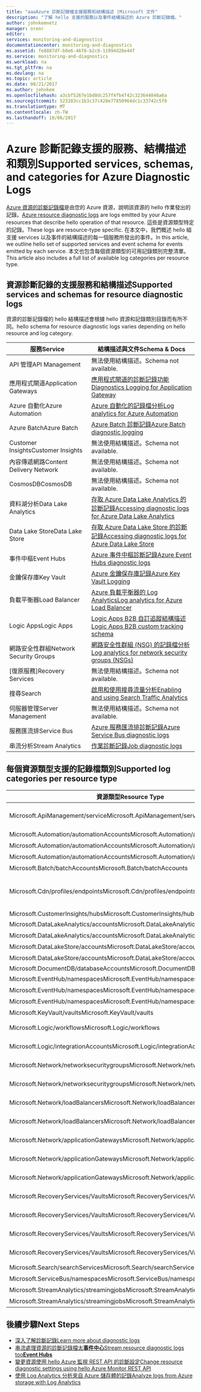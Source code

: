 ```yaml
---
title: "aaaAzure 診斷記錄檔支援服務和結構描述 |Microsoft 文件"
description: "了解 hello 支援的服務以及事件結構描述的 Azure 診斷記錄檔。"
author: johnkemnetz
manager: orenr
editor: 
services: monitoring-and-diagnostics
documentationcenter: monitoring-and-diagnostics
ms.assetid: fe8887df-b0e6-46f8-b2c0-11994d28e44f
ms.service: monitoring-and-diagnostics
ms.workload: na
ms.tgt_pltfrm: na
ms.devlang: na
ms.topic: article
ms.date: 08/21/2017
ms.author: johnkem
ms.openlocfilehash: a3cbf5267e1bd0dc257f4fb4f42c323644046a6a
ms.sourcegitcommit: 523283cc1b3c37c428e77850964dc1c33742c5f0
ms.translationtype: MT
ms.contentlocale: zh-TW
ms.lasthandoff: 10/06/2017
---
```

# <a name="supported-services-schemas-and-categories-for-azure-diagnostic-logs"></a><span data-ttu-id="91952-103">Azure 診斷記錄支援的服務、結構描述和類別</span><span class="sxs-lookup"><span data-stu-id="91952-103">Supported services, schemas, and categories for Azure Diagnostic Logs</span></span>

<span data-ttu-id="91952-104">[Azure 資源的診斷記錄檔](monitoring-overview-of-diagnostic-logs.md)是由您的 Azure 資源，說明該資源的 hello 作業發出的記錄。</span><span class="sxs-lookup"><span data-stu-id="91952-104">[Azure resource diagnostic logs](monitoring-overview-of-diagnostic-logs.md) are logs emitted by your Azure resources that describe hello operation of that resource.</span></span> <span data-ttu-id="91952-105">這些是資源類型特定的記錄。</span><span class="sxs-lookup"><span data-stu-id="91952-105">These logs are resource-type specific.</span></span> <span data-ttu-id="91952-106">在本文中，我們概述 hello 組支援 services 以及事件的結構描述的每一個服務所發出的事件。</span><span class="sxs-lookup"><span data-stu-id="91952-106">In this article, we outline hello set of supported services and event schema for events emitted by each service.</span></span> <span data-ttu-id="91952-107">本文也包含每個資源類型的可用記錄類別完整清單。</span><span class="sxs-lookup"><span data-stu-id="91952-107">This article also includes a full list of available log categories per resource type.</span></span>

## <a name="supported-services-and-schemas-for-resource-diagnostic-logs"></a><span data-ttu-id="91952-108">資源診斷記錄的支援服務和結構描述</span><span class="sxs-lookup"><span data-stu-id="91952-108">Supported services and schemas for resource diagnostic logs</span></span>
<span data-ttu-id="91952-109">資源的診斷記錄檔的 hello 結構描述會根據 hello 資源和記錄類別目錄而有所不同。</span><span class="sxs-lookup"><span data-stu-id="91952-109">hello schema for resource diagnostic logs varies depending on hello resource and log category.</span></span>   

| <span data-ttu-id="91952-110">服務</span><span class="sxs-lookup"><span data-stu-id="91952-110">Service</span></span> | <span data-ttu-id="91952-111">結構描述與文件</span><span class="sxs-lookup"><span data-stu-id="91952-111">Schema & Docs</span></span> |
| --- | --- |
| <span data-ttu-id="91952-112">API 管理</span><span class="sxs-lookup"><span data-stu-id="91952-112">API Management</span></span> | <span data-ttu-id="91952-113">無法使用結構描述。</span><span class="sxs-lookup"><span data-stu-id="91952-113">Schema not available.</span></span> |
| <span data-ttu-id="91952-114">應用程式閘道</span><span class="sxs-lookup"><span data-stu-id="91952-114">Application Gateways</span></span> |[<span data-ttu-id="91952-115">應用程式閘道的診斷記錄功能</span><span class="sxs-lookup"><span data-stu-id="91952-115">Diagnostics Logging for Application Gateway</span></span>](../application-gateway/application-gateway-diagnostics.md) |
| <span data-ttu-id="91952-116">Azure 自動化</span><span class="sxs-lookup"><span data-stu-id="91952-116">Azure Automation</span></span> |[<span data-ttu-id="91952-117">Azure 自動化的記錄檔分析</span><span class="sxs-lookup"><span data-stu-id="91952-117">Log analytics for Azure Automation</span></span>](../automation/automation-manage-send-joblogs-log-analytics.md) |
| <span data-ttu-id="91952-118">Azure Batch</span><span class="sxs-lookup"><span data-stu-id="91952-118">Azure Batch</span></span> |[<span data-ttu-id="91952-119">Azure Batch 診斷記錄</span><span class="sxs-lookup"><span data-stu-id="91952-119">Azure Batch diagnostic logging</span></span>](../batch/batch-diagnostics.md) |
| <span data-ttu-id="91952-120">Customer Insights</span><span class="sxs-lookup"><span data-stu-id="91952-120">Customer Insights</span></span> | <span data-ttu-id="91952-121">無法使用結構描述。</span><span class="sxs-lookup"><span data-stu-id="91952-121">Schema not available.</span></span> |
| <span data-ttu-id="91952-122">內容傳遞網路</span><span class="sxs-lookup"><span data-stu-id="91952-122">Content Delivery Network</span></span> | <span data-ttu-id="91952-123">無法使用結構描述。</span><span class="sxs-lookup"><span data-stu-id="91952-123">Schema not available.</span></span> |
| <span data-ttu-id="91952-124">CosmosDB</span><span class="sxs-lookup"><span data-stu-id="91952-124">CosmosDB</span></span> | <span data-ttu-id="91952-125">無法使用結構描述。</span><span class="sxs-lookup"><span data-stu-id="91952-125">Schema not available.</span></span> |
| <span data-ttu-id="91952-126">資料湖分析</span><span class="sxs-lookup"><span data-stu-id="91952-126">Data Lake Analytics</span></span> |[<span data-ttu-id="91952-127">存取 Azure Data Lake Analytics 的診斷記錄</span><span class="sxs-lookup"><span data-stu-id="91952-127">Accessing diagnostic logs for Azure Data Lake Analytics</span></span>](../data-lake-analytics/data-lake-analytics-diagnostic-logs.md) |
| <span data-ttu-id="91952-128">Data Lake Store</span><span class="sxs-lookup"><span data-stu-id="91952-128">Data Lake Store</span></span> |[<span data-ttu-id="91952-129">存取 Azure Data Lake Store 的診斷記錄</span><span class="sxs-lookup"><span data-stu-id="91952-129">Accessing diagnostic logs for Azure Data Lake Store</span></span>](../data-lake-store/data-lake-store-diagnostic-logs.md) |
| <span data-ttu-id="91952-130">事件中樞</span><span class="sxs-lookup"><span data-stu-id="91952-130">Event Hubs</span></span> |[<span data-ttu-id="91952-131">Azure 事件中樞診斷記錄</span><span class="sxs-lookup"><span data-stu-id="91952-131">Azure Event Hubs diagnostic logs</span></span>](../event-hubs/event-hubs-diagnostic-logs.md) |
| <span data-ttu-id="91952-132">金鑰保存庫</span><span class="sxs-lookup"><span data-stu-id="91952-132">Key Vault</span></span> |[<span data-ttu-id="91952-133">Azure 金鑰保存庫記錄</span><span class="sxs-lookup"><span data-stu-id="91952-133">Azure Key Vault Logging</span></span>](../key-vault/key-vault-logging.md) |
| <span data-ttu-id="91952-134">負載平衡器</span><span class="sxs-lookup"><span data-stu-id="91952-134">Load Balancer</span></span> |[<span data-ttu-id="91952-135">Azure 負載平衡器的 Log Analytics</span><span class="sxs-lookup"><span data-stu-id="91952-135">Log analytics for Azure Load Balancer</span></span>](../load-balancer/load-balancer-monitor-log.md) |
| <span data-ttu-id="91952-136">Logic Apps</span><span class="sxs-lookup"><span data-stu-id="91952-136">Logic Apps</span></span> |[<span data-ttu-id="91952-137">Logic Apps B2B 自訂追蹤結構描述</span><span class="sxs-lookup"><span data-stu-id="91952-137">Logic Apps B2B custom tracking schema</span></span>](../logic-apps/logic-apps-track-integration-account-custom-tracking-schema.md) |
| <span data-ttu-id="91952-138">網路安全性群組</span><span class="sxs-lookup"><span data-stu-id="91952-138">Network Security Groups</span></span> |[<span data-ttu-id="91952-139">網路安全性群組 (NSG) 的記錄檔分析</span><span class="sxs-lookup"><span data-stu-id="91952-139">Log analytics for network security groups (NSGs)</span></span>](../virtual-network/virtual-network-nsg-manage-log.md) |
| <span data-ttu-id="91952-140">[復原服務]</span><span class="sxs-lookup"><span data-stu-id="91952-140">Recovery Services</span></span> | <span data-ttu-id="91952-141">無法使用結構描述。</span><span class="sxs-lookup"><span data-stu-id="91952-141">Schema not available.</span></span>|
| <span data-ttu-id="91952-142">搜尋</span><span class="sxs-lookup"><span data-stu-id="91952-142">Search</span></span> |[<span data-ttu-id="91952-143">啟用和使用搜尋流量分析</span><span class="sxs-lookup"><span data-stu-id="91952-143">Enabling and using Search Traffic Analytics</span></span>](../search/search-traffic-analytics.md) |
| <span data-ttu-id="91952-144">伺服器管理</span><span class="sxs-lookup"><span data-stu-id="91952-144">Server Management</span></span> | <span data-ttu-id="91952-145">無法使用結構描述。</span><span class="sxs-lookup"><span data-stu-id="91952-145">Schema not available.</span></span> |
| <span data-ttu-id="91952-146">服務匯流排</span><span class="sxs-lookup"><span data-stu-id="91952-146">Service Bus</span></span> |[<span data-ttu-id="91952-147">Azure 服務匯流排診斷記錄</span><span class="sxs-lookup"><span data-stu-id="91952-147">Azure Service Bus diagnostic logs</span></span>](../service-bus-messaging/service-bus-diagnostic-logs.md) |
| <span data-ttu-id="91952-148">串流分析</span><span class="sxs-lookup"><span data-stu-id="91952-148">Stream Analytics</span></span> |[<span data-ttu-id="91952-149">作業診斷記錄</span><span class="sxs-lookup"><span data-stu-id="91952-149">Job diagnostic logs</span></span>](../stream-analytics/stream-analytics-job-diagnostic-logs.md) |

## <a name="supported-log-categories-per-resource-type"></a><span data-ttu-id="91952-150">每個資源類型支援的記錄檔類別</span><span class="sxs-lookup"><span data-stu-id="91952-150">Supported log categories per resource type</span></span>
|<span data-ttu-id="91952-151">資源類型</span><span class="sxs-lookup"><span data-stu-id="91952-151">Resource Type</span></span>|<span data-ttu-id="91952-152">類別</span><span class="sxs-lookup"><span data-stu-id="91952-152">Category</span></span>|<span data-ttu-id="91952-153">類別顯示名稱</span><span class="sxs-lookup"><span data-stu-id="91952-153">Category Display Name</span></span>|
|---|---|---|
|<span data-ttu-id="91952-154">Microsoft.ApiManagement/service</span><span class="sxs-lookup"><span data-stu-id="91952-154">Microsoft.ApiManagement/service</span></span>|<span data-ttu-id="91952-155">GatewayLogs</span><span class="sxs-lookup"><span data-stu-id="91952-155">GatewayLogs</span></span>|<span data-ttu-id="91952-156">記錄檔相關 tooApiManagement 閘道</span><span class="sxs-lookup"><span data-stu-id="91952-156">Logs related tooApiManagement Gateway</span></span>|
|<span data-ttu-id="91952-157">Microsoft.Automation/automationAccounts</span><span class="sxs-lookup"><span data-stu-id="91952-157">Microsoft.Automation/automationAccounts</span></span>|<span data-ttu-id="91952-158">JobLogs</span><span class="sxs-lookup"><span data-stu-id="91952-158">JobLogs</span></span>|<span data-ttu-id="91952-159">作業記錄檔</span><span class="sxs-lookup"><span data-stu-id="91952-159">Job Logs</span></span>|
|<span data-ttu-id="91952-160">Microsoft.Automation/automationAccounts</span><span class="sxs-lookup"><span data-stu-id="91952-160">Microsoft.Automation/automationAccounts</span></span>|<span data-ttu-id="91952-161">JobStreams</span><span class="sxs-lookup"><span data-stu-id="91952-161">JobStreams</span></span>|<span data-ttu-id="91952-162">作業串流</span><span class="sxs-lookup"><span data-stu-id="91952-162">Job Streams</span></span>|
|<span data-ttu-id="91952-163">Microsoft.Automation/automationAccounts</span><span class="sxs-lookup"><span data-stu-id="91952-163">Microsoft.Automation/automationAccounts</span></span>|<span data-ttu-id="91952-164">DscNodeStatus</span><span class="sxs-lookup"><span data-stu-id="91952-164">DscNodeStatus</span></span>|<span data-ttu-id="91952-165">Dsc 節點狀態</span><span class="sxs-lookup"><span data-stu-id="91952-165">Dsc Node Status</span></span>|
|<span data-ttu-id="91952-166">Microsoft.Batch/batchAccounts</span><span class="sxs-lookup"><span data-stu-id="91952-166">Microsoft.Batch/batchAccounts</span></span>|<span data-ttu-id="91952-167">ServiceLog</span><span class="sxs-lookup"><span data-stu-id="91952-167">ServiceLog</span></span>|<span data-ttu-id="91952-168">服務記錄檔</span><span class="sxs-lookup"><span data-stu-id="91952-168">Service Logs</span></span>|
|<span data-ttu-id="91952-169">Microsoft.Cdn/profiles/endpoints</span><span class="sxs-lookup"><span data-stu-id="91952-169">Microsoft.Cdn/profiles/endpoints</span></span>|<span data-ttu-id="91952-170">CoreAnalytics</span><span class="sxs-lookup"><span data-stu-id="91952-170">CoreAnalytics</span></span>|<span data-ttu-id="91952-171">取得 hello 度量的 hello 端點，例如，頻寬、 輸出和其他內容。</span><span class="sxs-lookup"><span data-stu-id="91952-171">Gets hello metrics of hello endpoint, e.g., bandwidth, egress, etc.</span></span>|
|<span data-ttu-id="91952-172">Microsoft.CustomerInsights/hubs</span><span class="sxs-lookup"><span data-stu-id="91952-172">Microsoft.CustomerInsights/hubs</span></span>|<span data-ttu-id="91952-173">AuditEvents</span><span class="sxs-lookup"><span data-stu-id="91952-173">AuditEvents</span></span>|<span data-ttu-id="91952-174">AuditEvents</span><span class="sxs-lookup"><span data-stu-id="91952-174">AuditEvents</span></span>|
|<span data-ttu-id="91952-175">Microsoft.DataLakeAnalytics/accounts</span><span class="sxs-lookup"><span data-stu-id="91952-175">Microsoft.DataLakeAnalytics/accounts</span></span>|<span data-ttu-id="91952-176">稽核</span><span class="sxs-lookup"><span data-stu-id="91952-176">Audit</span></span>|<span data-ttu-id="91952-177">稽核記錄檔</span><span class="sxs-lookup"><span data-stu-id="91952-177">Audit Logs</span></span>|
|<span data-ttu-id="91952-178">Microsoft.DataLakeAnalytics/accounts</span><span class="sxs-lookup"><span data-stu-id="91952-178">Microsoft.DataLakeAnalytics/accounts</span></span>|<span data-ttu-id="91952-179">要求</span><span class="sxs-lookup"><span data-stu-id="91952-179">Requests</span></span>|<span data-ttu-id="91952-180">要求記錄檔</span><span class="sxs-lookup"><span data-stu-id="91952-180">Request Logs</span></span>|
|<span data-ttu-id="91952-181">Microsoft.DataLakeStore/accounts</span><span class="sxs-lookup"><span data-stu-id="91952-181">Microsoft.DataLakeStore/accounts</span></span>|<span data-ttu-id="91952-182">稽核</span><span class="sxs-lookup"><span data-stu-id="91952-182">Audit</span></span>|<span data-ttu-id="91952-183">稽核記錄檔</span><span class="sxs-lookup"><span data-stu-id="91952-183">Audit Logs</span></span>|
|<span data-ttu-id="91952-184">Microsoft.DataLakeStore/accounts</span><span class="sxs-lookup"><span data-stu-id="91952-184">Microsoft.DataLakeStore/accounts</span></span>|<span data-ttu-id="91952-185">要求</span><span class="sxs-lookup"><span data-stu-id="91952-185">Requests</span></span>|<span data-ttu-id="91952-186">要求記錄檔</span><span class="sxs-lookup"><span data-stu-id="91952-186">Request Logs</span></span>|
|<span data-ttu-id="91952-187">Microsoft.DocumentDB/databaseAccounts</span><span class="sxs-lookup"><span data-stu-id="91952-187">Microsoft.DocumentDB/databaseAccounts</span></span>|<span data-ttu-id="91952-188">DataPlaneRequests</span><span class="sxs-lookup"><span data-stu-id="91952-188">DataPlaneRequests</span></span>|<span data-ttu-id="91952-189">DataPlaneRequests</span><span class="sxs-lookup"><span data-stu-id="91952-189">DataPlaneRequests</span></span>|
|<span data-ttu-id="91952-190">Microsoft.EventHub/namespaces</span><span class="sxs-lookup"><span data-stu-id="91952-190">Microsoft.EventHub/namespaces</span></span>|<span data-ttu-id="91952-191">ArchiveLogs</span><span class="sxs-lookup"><span data-stu-id="91952-191">ArchiveLogs</span></span>|<span data-ttu-id="91952-192">封存記錄檔</span><span class="sxs-lookup"><span data-stu-id="91952-192">Archive Logs</span></span>|
|<span data-ttu-id="91952-193">Microsoft.EventHub/namespaces</span><span class="sxs-lookup"><span data-stu-id="91952-193">Microsoft.EventHub/namespaces</span></span>|<span data-ttu-id="91952-194">OperationalLogs</span><span class="sxs-lookup"><span data-stu-id="91952-194">OperationalLogs</span></span>|<span data-ttu-id="91952-195">作業記錄</span><span class="sxs-lookup"><span data-stu-id="91952-195">Operational Logs</span></span>|
|<span data-ttu-id="91952-196">Microsoft.EventHub/namespaces</span><span class="sxs-lookup"><span data-stu-id="91952-196">Microsoft.EventHub/namespaces</span></span>|<span data-ttu-id="91952-197">AutoScaleLogs</span><span class="sxs-lookup"><span data-stu-id="91952-197">AutoScaleLogs</span></span>|<span data-ttu-id="91952-198">自動調整規模記錄檔</span><span class="sxs-lookup"><span data-stu-id="91952-198">Auto Scale Logs</span></span>|
|<span data-ttu-id="91952-199">Microsoft.KeyVault/vaults</span><span class="sxs-lookup"><span data-stu-id="91952-199">Microsoft.KeyVault/vaults</span></span>|<span data-ttu-id="91952-200">AuditEvent</span><span class="sxs-lookup"><span data-stu-id="91952-200">AuditEvent</span></span>|<span data-ttu-id="91952-201">稽核記錄檔</span><span class="sxs-lookup"><span data-stu-id="91952-201">Audit Logs</span></span>|
|<span data-ttu-id="91952-202">Microsoft.Logic/workflows</span><span class="sxs-lookup"><span data-stu-id="91952-202">Microsoft.Logic/workflows</span></span>|<span data-ttu-id="91952-203">WorkflowRuntime</span><span class="sxs-lookup"><span data-stu-id="91952-203">WorkflowRuntime</span></span>|<span data-ttu-id="91952-204">工作流程執行階段診斷事件</span><span class="sxs-lookup"><span data-stu-id="91952-204">Workflow runtime diagnostic events</span></span>|
|<span data-ttu-id="91952-205">Microsoft.Logic/integrationAccounts</span><span class="sxs-lookup"><span data-stu-id="91952-205">Microsoft.Logic/integrationAccounts</span></span>|<span data-ttu-id="91952-206">IntegrationAccountTrackingEvents</span><span class="sxs-lookup"><span data-stu-id="91952-206">IntegrationAccountTrackingEvents</span></span>|<span data-ttu-id="91952-207">整合帳戶追蹤事件</span><span class="sxs-lookup"><span data-stu-id="91952-207">Integration Account track events</span></span>|
|<span data-ttu-id="91952-208">Microsoft.Network/networksecuritygroups</span><span class="sxs-lookup"><span data-stu-id="91952-208">Microsoft.Network/networksecuritygroups</span></span>|<span data-ttu-id="91952-209">NetworkSecurityGroupEvent</span><span class="sxs-lookup"><span data-stu-id="91952-209">NetworkSecurityGroupEvent</span></span>|<span data-ttu-id="91952-210">網路安全性群組事件</span><span class="sxs-lookup"><span data-stu-id="91952-210">Network Security Group Event</span></span>|
|<span data-ttu-id="91952-211">Microsoft.Network/networksecuritygroups</span><span class="sxs-lookup"><span data-stu-id="91952-211">Microsoft.Network/networksecuritygroups</span></span>|<span data-ttu-id="91952-212">NetworkSecurityGroupRuleCounter</span><span class="sxs-lookup"><span data-stu-id="91952-212">NetworkSecurityGroupRuleCounter</span></span>|<span data-ttu-id="91952-213">網路安全性群組規則計數器</span><span class="sxs-lookup"><span data-stu-id="91952-213">Network Security Group Rule Counter</span></span>|
|<span data-ttu-id="91952-214">Microsoft.Network/loadBalancers</span><span class="sxs-lookup"><span data-stu-id="91952-214">Microsoft.Network/loadBalancers</span></span>|<span data-ttu-id="91952-215">LoadBalancerAlertEvent</span><span class="sxs-lookup"><span data-stu-id="91952-215">LoadBalancerAlertEvent</span></span>|<span data-ttu-id="91952-216">負載平衡器警示事件</span><span class="sxs-lookup"><span data-stu-id="91952-216">Load Balancer Alert Events</span></span>|
|<span data-ttu-id="91952-217">Microsoft.Network/loadBalancers</span><span class="sxs-lookup"><span data-stu-id="91952-217">Microsoft.Network/loadBalancers</span></span>|<span data-ttu-id="91952-218">LoadBalancerProbeHealthStatus</span><span class="sxs-lookup"><span data-stu-id="91952-218">LoadBalancerProbeHealthStatus</span></span>|<span data-ttu-id="91952-219">負載平衡器探查健全狀況狀態</span><span class="sxs-lookup"><span data-stu-id="91952-219">Load Balancer Probe Health Status</span></span>|
|<span data-ttu-id="91952-220">Microsoft.Network/applicationGateways</span><span class="sxs-lookup"><span data-stu-id="91952-220">Microsoft.Network/applicationGateways</span></span>|<span data-ttu-id="91952-221">ApplicationGatewayAccessLog</span><span class="sxs-lookup"><span data-stu-id="91952-221">ApplicationGatewayAccessLog</span></span>|<span data-ttu-id="91952-222">應用程式閘道存取記錄檔</span><span class="sxs-lookup"><span data-stu-id="91952-222">Application Gateway Access Log</span></span>|
|<span data-ttu-id="91952-223">Microsoft.Network/applicationGateways</span><span class="sxs-lookup"><span data-stu-id="91952-223">Microsoft.Network/applicationGateways</span></span>|<span data-ttu-id="91952-224">ApplicationGatewayPerformanceLog</span><span class="sxs-lookup"><span data-stu-id="91952-224">ApplicationGatewayPerformanceLog</span></span>|<span data-ttu-id="91952-225">應用程式閘道效能記錄檔</span><span class="sxs-lookup"><span data-stu-id="91952-225">Application Gateway Performance Log</span></span>|
|<span data-ttu-id="91952-226">Microsoft.Network/applicationGateways</span><span class="sxs-lookup"><span data-stu-id="91952-226">Microsoft.Network/applicationGateways</span></span>|<span data-ttu-id="91952-227">ApplicationGatewayFirewallLog</span><span class="sxs-lookup"><span data-stu-id="91952-227">ApplicationGatewayFirewallLog</span></span>|<span data-ttu-id="91952-228">應用程式閘道防火牆記錄檔</span><span class="sxs-lookup"><span data-stu-id="91952-228">Application Gateway Firewall Log</span></span>|
|<span data-ttu-id="91952-229">Microsoft.RecoveryServices/Vaults</span><span class="sxs-lookup"><span data-stu-id="91952-229">Microsoft.RecoveryServices/Vaults</span></span>|<span data-ttu-id="91952-230">AzureBackupReport</span><span class="sxs-lookup"><span data-stu-id="91952-230">AzureBackupReport</span></span>|<span data-ttu-id="91952-231">Azure 備份報表資料</span><span class="sxs-lookup"><span data-stu-id="91952-231">Azure Backup Reporting Data</span></span>|
|<span data-ttu-id="91952-232">Microsoft.RecoveryServices/Vaults</span><span class="sxs-lookup"><span data-stu-id="91952-232">Microsoft.RecoveryServices/Vaults</span></span>|<span data-ttu-id="91952-233">AzureSiteRecoveryJobs</span><span class="sxs-lookup"><span data-stu-id="91952-233">AzureSiteRecoveryJobs</span></span>|<span data-ttu-id="91952-234">Azure Site Recovery 作業</span><span class="sxs-lookup"><span data-stu-id="91952-234">Azure Site Recovery Jobs</span></span>|
|<span data-ttu-id="91952-235">Microsoft.RecoveryServices/Vaults</span><span class="sxs-lookup"><span data-stu-id="91952-235">Microsoft.RecoveryServices/Vaults</span></span>|<span data-ttu-id="91952-236">AzureSiteRecoveryEvents</span><span class="sxs-lookup"><span data-stu-id="91952-236">AzureSiteRecoveryEvents</span></span>|<span data-ttu-id="91952-237">Azure Site Recovery 事件</span><span class="sxs-lookup"><span data-stu-id="91952-237">Azure Site Recovery Events</span></span>|
|<span data-ttu-id="91952-238">Microsoft.RecoveryServices/Vaults</span><span class="sxs-lookup"><span data-stu-id="91952-238">Microsoft.RecoveryServices/Vaults</span></span>|<span data-ttu-id="91952-239">AzureSiteRecoveryReplicatedItems</span><span class="sxs-lookup"><span data-stu-id="91952-239">AzureSiteRecoveryReplicatedItems</span></span>|<span data-ttu-id="91952-240">Azure Site Recovery 複寫項目</span><span class="sxs-lookup"><span data-stu-id="91952-240">Azure Site Recovery Replicated Items</span></span>|
|<span data-ttu-id="91952-241">Microsoft.Search/searchServices</span><span class="sxs-lookup"><span data-stu-id="91952-241">Microsoft.Search/searchServices</span></span>|<span data-ttu-id="91952-242">OperationLogs</span><span class="sxs-lookup"><span data-stu-id="91952-242">OperationLogs</span></span>|<span data-ttu-id="91952-243">作業記錄</span><span class="sxs-lookup"><span data-stu-id="91952-243">Operation Logs</span></span>|
|<span data-ttu-id="91952-244">Microsoft.ServiceBus/namespaces</span><span class="sxs-lookup"><span data-stu-id="91952-244">Microsoft.ServiceBus/namespaces</span></span>|<span data-ttu-id="91952-245">OperationalLogs</span><span class="sxs-lookup"><span data-stu-id="91952-245">OperationalLogs</span></span>|<span data-ttu-id="91952-246">作業記錄</span><span class="sxs-lookup"><span data-stu-id="91952-246">Operational Logs</span></span>|
|<span data-ttu-id="91952-247">Microsoft.StreamAnalytics/streamingjobs</span><span class="sxs-lookup"><span data-stu-id="91952-247">Microsoft.StreamAnalytics/streamingjobs</span></span>|<span data-ttu-id="91952-248">執行</span><span class="sxs-lookup"><span data-stu-id="91952-248">Execution</span></span>|<span data-ttu-id="91952-249">執行</span><span class="sxs-lookup"><span data-stu-id="91952-249">Execution</span></span>|
|<span data-ttu-id="91952-250">Microsoft.StreamAnalytics/streamingjobs</span><span class="sxs-lookup"><span data-stu-id="91952-250">Microsoft.StreamAnalytics/streamingjobs</span></span>|<span data-ttu-id="91952-251">編寫</span><span class="sxs-lookup"><span data-stu-id="91952-251">Authoring</span></span>|<span data-ttu-id="91952-252">編寫</span><span class="sxs-lookup"><span data-stu-id="91952-252">Authoring</span></span>|

## <a name="next-steps"></a><span data-ttu-id="91952-253">後續步驟</span><span class="sxs-lookup"><span data-stu-id="91952-253">Next Steps</span></span>

* [<span data-ttu-id="91952-254">深入了解診斷記錄</span><span class="sxs-lookup"><span data-stu-id="91952-254">Learn more about diagnostic logs</span></span>](monitoring-overview-of-diagnostic-logs.md)
* [<span data-ttu-id="91952-255">串流處理資源的診斷記錄檔太**事件中心**</span><span class="sxs-lookup"><span data-stu-id="91952-255">Stream resource diagnostic logs too**Event Hubs**</span></span>](monitoring-stream-diagnostic-logs-to-event-hubs.md)
* [<span data-ttu-id="91952-256">變更資源使用 hello Azure 監視 REST API 的診斷設定</span><span class="sxs-lookup"><span data-stu-id="91952-256">Change resource diagnostic settings using hello Azure Monitor REST API</span></span>](https://msdn.microsoft.com/library/azure/dn931931.aspx)
* [<span data-ttu-id="91952-257">使用 Log Analytics 分析來自 Azure 儲存體的記錄</span><span class="sxs-lookup"><span data-stu-id="91952-257">Analyze logs from Azure storage with Log Analytics</span></span>](../log-analytics/log-analytics-azure-storage.md)
